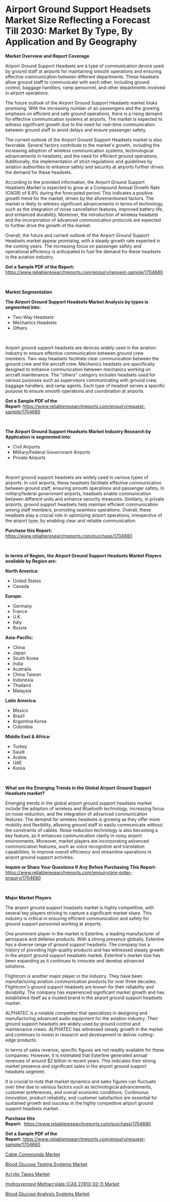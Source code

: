 <p><h1>Airport Ground Support Headsets Market Size Reflecting a Forecast Till 2030: Market By Type, By Application and By Geography</h1></p><p><strong>Market Overview and Report Coverage</strong></p>
<p><p>Airport Ground Support Headsets are a type of communication device used by ground staff at airports for maintaining smooth operations and ensuring effective communication between different departments. These headsets allow ground staff to communicate with each other, including ground control, baggage handlers, ramp personnel, and other departments involved in airport operations.</p><p>The future outlook of the Airport Ground Support Headsets market looks promising. With the increasing number of air passengers and the growing emphasis on efficient and safe ground operations, there is a rising demand for effective communication systems at airports. The market is expected to witness significant growth due to the need for real-time communication between ground staff to avoid delays and ensure passenger safety.</p><p>The current outlook of the Airport Ground Support Headsets market is also favorable. Several factors contribute to the market's growth, including the increasing adoption of wireless communication systems, technological advancements in headsets, and the need for efficient ground operations. Additionally, the implementation of strict regulations and guidelines by aviation authorities to enhance safety and security at airports further drives the demand for these headsets.</p><p>According to the provided information, the Airport Ground Support Headsets Market is expected to grow at a Compound Annual Growth Rate (CAGR) of 6.9% during the forecasted period. This indicates a positive growth trend for the market, driven by the aforementioned factors. The market is likely to witness significant advancements in terms of technology, such as the integration of noise cancellation features, improved battery life, and enhanced durability. Moreover, the introduction of wireless headsets and the incorporation of advanced communication protocols are expected to further drive the growth of the market.</p><p>Overall, the future and current outlook of the Airport Ground Support Headsets market appear promising, with a steady growth rate expected in the coming years. The increasing focus on passenger safety and operational efficiency is anticipated to fuel the demand for these headsets in the aviation industry.</p></p>
<p><strong>Get a Sample PDF of the Report:</strong> <a href="https://www.reliableresearchreports.com/enquiry/request-sample/1704680">https://www.reliableresearchreports.com/enquiry/request-sample/1704680</a></p>
<p>&nbsp;</p>
<p><strong>Market Segmentation</strong></p>
<p><strong>The Airport Ground Support Headsets Market Analysis by types is segmented into:</strong></p>
<p><ul><li>Two-Way Headsets</li><li>Mechanics Headsets</li><li>Others</li></ul></p>
<p>&nbsp;</p>
<p><p>Airport ground support headsets are devices widely used in the aviation industry to ensure effective communication between ground crew members. Two-way headsets facilitate clear communication between the ground crew and the aircraft crew. Mechanics headsets are specifically designed to enhance communication between mechanics working on aircraft maintenance. The "others" category includes headsets used for various purposes such as supervisors communicating with ground crew, baggage handlers, and ramp agents. Each type of headset serves a specific purpose to ensure smooth operations and coordination at airports.</p></p>
<p><strong>Get a Sample PDF of the Report:</strong>&nbsp;<a href="https://www.reliableresearchreports.com/enquiry/request-sample/1704680">https://www.reliableresearchreports.com/enquiry/request-sample/1704680</a></p>
<p>&nbsp;</p>
<p><strong>The Airport Ground Support Headsets Market Industry Research by Application is segmented into:</strong></p>
<p><ul><li>Civil Airports</li><li>Military/Federal Government Airports</li><li>Private Airports</li></ul></p>
<p>&nbsp;</p>
<p><p>Airport ground support headsets are widely used in various types of airports. In civil airports, these headsets facilitate effective communication between ground staff, ensuring smooth operations and passenger safety. In military/federal government airports, headsets enable communication between different units and enhance security measures. Similarly, in private airports, ground support headsets help maintain efficient communication among staff members, promoting seamless operations. Overall, these headsets play a crucial role in optimizing airport operations, irrespective of the airport type, by enabling clear and reliable communication.</p></p>
<p><strong>Purchase this Report:</strong>&nbsp; <a href="https://www.reliableresearchreports.com/purchase/1704680">https://www.reliableresearchreports.com/purchase/1704680</a></p>
<p>&nbsp;</p>
<p><strong>In terms of Region, the Airport Ground Support Headsets Market Players available by Region are:</strong></p>
<p>
    <p> <strong> North America: </strong>
        <ul>
            <li>United States</li>
            <li>Canada</li>
        </ul>
        </p> 
    <p> <strong> Europe: </strong>
        <ul>
            <li>Germany</li>
            <li>France</li>
            <li>U.K.</li>
            <li>Italy</li>
            <li>Russia</li>
        </ul>
        </p> 
    <p> <strong> Asia-Pacific: </strong>
        <ul>
            <li>China</li>
            <li>Japan</li>
            <li>South Korea</li>
            <li>India</li>
            <li>Australia</li>
            <li>China Taiwan</li>
            <li>Indonesia</li>
            <li>Thailand</li>
            <li>Malaysia</li>
        </ul>
        </p> 
    <p> <strong> Latin America: </strong>
        <ul>
            <li>Mexico</li>
            <li>Brazil</li>
            <li>Argentina Korea</li>
            <li>Colombia</li>
        </ul>
        </p> 
    <p> <strong> Middle East & Africa: </strong>
        <ul>
            <li>Turkey</li>
            <li>Saudi</li>
            <li>Arabia</li>
            <li>UAE</li>
            <li>Korea</li>
        </ul>
    </p>
    </p>
<p>&nbsp;</p>
<p><strong>What are the Emerging Trends in the Global Airport Ground Support Headsets market?</strong></p>
<p><p>Emerging trends in the global airport ground support headsets market include the adoption of wireless and Bluetooth technology, increasing focus on noise reduction, and the integration of advanced communication features. The demand for wireless headsets is growing as they offer more mobility and flexibility, allowing ground staff to easily communicate without the constraints of cables. Noise reduction technology is also becoming a key feature, as it enhances communication clarity in noisy airport environments. Moreover, market players are incorporating advanced communication features, such as voice recognition and translation capabilities, to improve overall efficiency and streamline operations in airport ground support activities.</p></p>
<p><strong>Inquire or Share Your Questions If Any Before Purchasing This Report</strong>- <a href="https://www.reliableresearchreports.com/enquiry/pre-order-enquiry/1704680">https://www.reliableresearchreports.com/enquiry/pre-order-enquiry/1704680</a></p>
<p>&nbsp;</p>
<p><strong>Major Market Players</strong></p>
<p><p>The airport ground support headsets market is highly competitive, with several key players striving to capture a significant market share. This industry is critical in ensuring efficient communication and safety for ground support personnel working at airports.</p><p>One prominent player in the market is Esterline, a leading manufacturer of aerospace and defense products. With a strong presence globally, Esterline has a diverse range of ground support headsets. The company has a history of providing high-quality products and has witnessed steady growth in the airport ground support headsets market. Esterline's market size has been expanding as it continues to innovate and develop advanced solutions.</p><p>Flightcom is another major player in the industry. They have been manufacturing aviation communication products for over three decades. Flightcom's ground support headsets are known for their reliability and durability. The company has experienced significant market growth and has established itself as a trusted brand in the airport ground support headsets market.</p><p>ALPHATEC is a notable competitor that specializes in designing and manufacturing advanced audio equipment for the aviation industry. Their ground support headsets are widely used by ground control and maintenance crews. ALPHATEC has witnessed steady growth in the market and continues to invest in research and development to deliver cutting-edge products.</p><p>In terms of sales revenue, specific figures are not readily available for these companies. However, it is estimated that Esterline generated annual revenues of around $2 billion in recent years. This indicates their strong market presence and significant sales in the airport ground support headsets segment.</p><p>It is crucial to note that market dynamics and sales figures can fluctuate over time due to various factors such as technological advancements, customer preferences, and overall economic conditions. Continuous innovation, product reliability, and customer satisfaction are essential for sustained growth and success in the highly competitive airport ground support headsets market.</p></p>
<p><strong>Purchase this Report:</strong>&nbsp;&nbsp;<a href="https://www.reliableresearchreports.com/purchase/1704680">https://www.reliableresearchreports.com/purchase/1704680</a></p>
<p></p>
<p><strong>Get a Sample PDF of the Report:</strong>&nbsp;<a href="https://www.reliableresearchreports.com/enquiry/request-sample/1704680">https://www.reliableresearchreports.com/enquiry/request-sample/1704680</a></p>
<p><p><a href="https://medium.com/@minnieebert2827/cable-compounds-market-the-key-to-successful-business-strategy-forecast-till-2030-2fc17037e834">Cable Compounds Market</a></p><p><a href="https://www.linkedin.com/pulse/blood-glucose-testing-systems-market-insights-players-9dcke/">Blood Glucose Testing Systems Market</a></p><p><a href="https://github.com/sheetalreportprime/Market-Research-Report-List-1/blob/main/acrylic-tapes-market.md">Acrylic Tapes Market</a></p><p><a href="https://medium.com/@deannakling2927/hydroxypropyl-methacrylate-cas-27813-02-1-market-furnishes-information-on-market-share-market-97ca88e98989">Hydroxypropyl Methacrylate (CAS 27813-02-1) Market</a></p><p><a href="https://www.linkedin.com/pulse/blood-glucose-analysis-systems-market-research-report-vx6we/">Blood Glucose Analysis Systems Market</a></p></p>